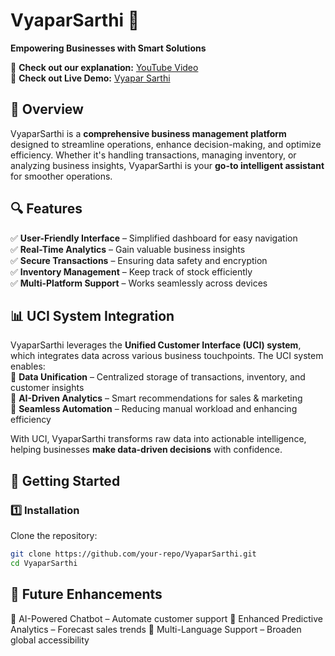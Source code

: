# VyaparSarthi 🚀  
**Empowering Businesses with Smart Solutions**  

🔗 **Check out our explanation:** [YouTube Video](https://youtu.be/e0VW5B2aLjY?si=pT757qsGRttpH0rJ)  
🔗 **Check out Live Demo:** [Vyapar Sarthi](https://vyapar-sarthi.vercel.app/)

## 📌 Overview  
VyaparSarthi is a **comprehensive business management platform** designed to streamline operations, enhance decision-making, and optimize efficiency. Whether it's handling transactions, managing inventory, or analyzing business insights, VyaparSarthi is your **go-to intelligent assistant** for smoother operations.  

## 🔍 Features  
✅ **User-Friendly Interface** – Simplified dashboard for easy navigation  
✅ **Real-Time Analytics** – Gain valuable business insights  
✅ **Secure Transactions** – Ensuring data safety and encryption  
✅ **Inventory Management** – Keep track of stock efficiently  
✅ **Multi-Platform Support** – Works seamlessly across devices  

## 📊 UCI System Integration  
VyaparSarthi leverages the **Unified Customer Interface (UCI) system**, which integrates data across various business touchpoints. The UCI system enables:  
🔹 **Data Unification** – Centralized storage of transactions, inventory, and customer insights  
🔹 **AI-Driven Analytics** – Smart recommendations for sales & marketing  
🔹 **Seamless Automation** – Reducing manual workload and enhancing efficiency  

With UCI, VyaparSarthi transforms raw data into actionable intelligence, helping businesses **make data-driven decisions** with confidence.  

## 🚀 Getting Started  
### 1️⃣ Installation  
Clone the repository:  
```bash
git clone https://github.com/your-repo/VyaparSarthi.git
cd VyaparSarthi
```

## 🔮 Future Enhancements
🔹 AI-Powered Chatbot – Automate customer support
🔹 Enhanced Predictive Analytics – Forecast sales trends
🔹 Multi-Language Support – Broaden global accessibility
